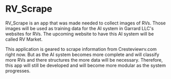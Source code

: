 # RV_Scrape

RV_Scrape is an app that was made needed to collect images of RVs.  Those images will be used as training data for the AI system in Garrard LLC's websites for RVs.  The upcoming website to have this AI system will be called RV Market.

This application is geared to scrape information from Cresteviewrv.com right now.  But as the AI system becomes more complete and will classify more RVs and there structures the more data will be necessary.  Therefore, this app will still be developed and will become more modular as the system progresses.

